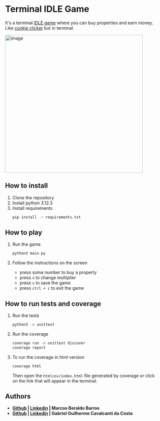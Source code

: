# Terminal IDLE Game
It's a terminal [IDLE game](https://en.wikipedia.org/wiki/Incremental_game) where you can buy properties and earn money. Like [cookie clicker](https://orteil.dashnet.org/cookieclicker/) but in terminal.

<img width="447" alt="image" src="https://github.com/MarcosBB/terminal-idle-game/assets/50207805/6eea3bff-c4d4-47ad-85c3-916b0c10c167">

## How to install
1. Clone the repository
2. Install python 3.12.3
3. Install requirements 
    ```bash
    pip install -r requirements.txt
    ```

## How to play
1. Run the game
    ```bash
    python3 main.py
    ```

2. Follow the instructions on the screen
    - press some number to buy a property
    - press `x` to change multiplier
    - press `s` to save the game
    - press `ctrl + c` to exit the game

## How to run tests and coverage
1. Run the tests
    ```bash
    python3 -m unittest
    ```

2. Run the coverage
    ```bash
    coverage run -m unittest discover
    coverage report
    ```

3. To run the coverage in html version
    ```bash
    coverage html
    ```
    Then open the `htmlcov/index.html` file generated by coverage or click on the link that will appear in the terminal.

## Authors
-  **[Github](https://github.com/MarcosBB) | [Linkedin](https://www.linkedin.com/in/marcosberaldobarros/) | Marcos Beraldo Barros**
-  **[Github](https://github.com/gabriel-guilherme) | [Linkedin](https://www.linkedin.com/in/gabriel-guilherme-594448278/) | Gabriel Guilherme Cavalcanti da Costa**